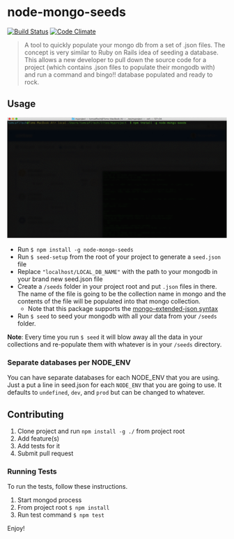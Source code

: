 # node-mongo-seeds
[![Build Status](https://travis-ci.org/toymachiner62/node-mongo-seeds.svg?branch=master)](https://travis-ci.org/toymachiner62/node-mongo-seeds)
[![Code Climate](https://codeclimate.com/github/toymachiner62/node-mongo-seeds/badges/gpa.svg)](https://codeclimate.com/github/toymachiner62/node-mongo-seeds)

> A tool to quickly populate your mongo db from a set of .json files. The concept is very similar to Ruby on Rails idea of seeding a database. This allows a new developer to pull down the source code for a project (which contains .json files to populate their mongodb with) and run a command and bingo!! database populated and ready to rock.

## Usage

![usage.gif](./usage.gif)

- Run `$ npm install -g node-mongo-seeds`
- Run `$ seed-setup` from the root of your project to generate a `seed.json` file
- Replace `"localhost/LOCAL_DB_NAME"` with the path to your mongodb in your brand new seed.json file
- Create a `/seeds` folder in your project root and put `.json` files in there.
		The name of the file is going to be the collection name in mongo and the contents
		of the file will be populated into that mongo collection.
	- Note that this package supports the [mongo-extended-json syntax](https://docs.mongodb.com/manual/reference/mongodb-extended-json/)
- Run `$ seed` to seed your mongodb with all your data from your `/seeds` folder.

**Note**: Every time you run `$ seed` it will blow away all the data in your collections and re-populate them with whatever is in your `/seeds` directory.

### Separate databases per NODE_ENV

You can have separate databases for each NODE_ENV that you are using. Just a put a line in seed.json for each `NODE_ENV` that you are going to use. It defaults to `undefined`, `dev`, and `prod` but can be changed to whatever.

## Contributing

1. Clone project and run `npm install -g ./` from project root
2. Add feature(s)
3. Add tests for it
4. Submit pull request

### Running Tests

To run the tests, follow these instructions.

1. Start mongod process		
2. From project root `$ npm install`
3. Run test command `$ npm test`

Enjoy!
